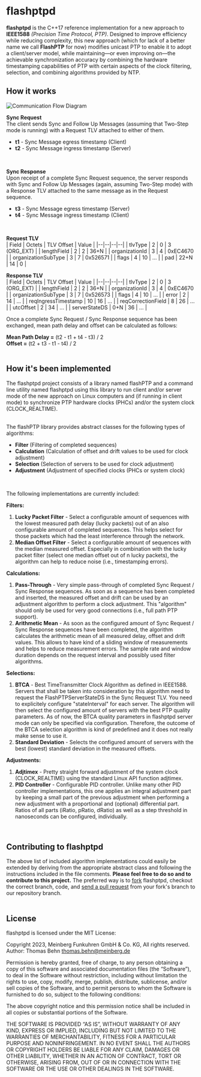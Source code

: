# **flashptpd**
**flashptpd** is the C++17 reference implementation for a new approach to **IEEE1588** *(Precision Time Protocol, PTP)*. Designed to improve efficiency while reducing complexity, this new approach (which for lack of a better name we call **FlashPTP** for now) modifies unicast PTP to enable it to adopt a client/server model, while maintaining—or even improving on—the achievable synchronization accuracy by combining the hardware timestamping capabilities of PTP with certain aspects of the clock filtering, selection, and combining algorithms provided by NTP.

## How it works
![Communication Flow Diagram](Communication_Flow.png)

**Sync Request**
<br>
The client  sends  Sync and Follow Up Messages (assuming  that  Two-Step  mode  is  running) with a Request TLV attached  to  either  of  them.

 - **t1** - Sync Message egress  timestamp (Client)
 - **t2** - Sync Message ingress  timestamp (Server)
<br>

**Sync Response**
<br>
Upon receipt of a complete Sync Request sequence, the server responds with Sync and Follow Up Messages (again, assuming Two-Step mode) with a Response TLV attached to the same message as in the Request sequence.
 - **t3** - Sync Message egress timestamp (Server)
 - **t4** - Sync Message ingress timestamp (Client)
<br>

**Request TLV**
<br>
| Field | Octets | TLV Offset | Value |
|--|--|--|--|
| tlvType | 2 | 0 | 3 (ORG_EXT) |
| lengthField | 2 | 2 | 36+N |
| organizationId | 3 | 4 | 0xEC4670 |
| organizationSubType | 3 | 7 | 0x526571 |
| flags | 4 | 10 | ... |
| pad | 22+N | 14 | 0 |
<br>

**Response TLV**
<br>
| Field | Octets | TLV Offset | Value |
|--|--|--|--|
| tlvType | 2 | 0 | 3 (ORG_EXT) |
| lengthField | 2 | 2 | 36+N |
| organizationId | 3 | 4 | 0xEC4670 |
| organizationSubType | 3 | 7 | 0x526573 |
| flags | 4 | 10 | ... |
| error | 2 | 14 | ... |
| reqIngressTimestamp | 10 | 16 | ... |
| reqCorrectionField | 8 | 26 | ... |
| utcOffset | 2 | 34 | ... |
| serverStateDS | 0+N | 36 | ... |
<br>

Once a complete Sync Request / Sync Response sequence has been exchanged, mean path delay and offset can be calculated as follows:

**Mean Path Delay =** (t2 - t1 + t4 - t3) / 2
<br>
**Offset =** (t2 + t3 - t1 - t4) / 2
<br>
<br>

## How it's been implemented

The flashptpd project consists of a library named flashPTP and a command line utility named flashptpd using this library to run client and/or server mode of the new approach on Linux computers and (if running in client mode) to synchronize PTP hardware clocks (PHCs) and/or the system clock (CLOCK_REALTIME).
<br>
<br>

The flashPTP library provides abstract classes for the following types of algorithms:

 - **Filter** (Filtering of completed sequences)
 - **Calculation** (Calculation of offset and drift values to be used for clock adjustment)
 - **Selection** (Selection of servers to be used for clock adjustment)
 - **Adjustment** (Adjustment of specified clocks (PHCs or system clock)
<br>

The following implementations are currently included:

**Filters:**

 1. **Lucky Packet Filter** - Select a configurable amount of sequences with the lowest measured path delay (lucky packets) out of an also configurable amount of completed sequences. This helps select for those packets which had the least interference through the network.
 2. **Median Offset Filter** - Select a configurable amount of sequences with the median measured offset. Especially in combination with the lucky packet filter (select one median offset out of n lucky packets), the algorithm can help to reduce noise (i.e., timestamping errors).


**Calculations:**

 1. **Pass-Through** - Very simple pass-through of completed Sync Request / Sync Response sequences. As soon as a sequence has been completed and inserted, the measured offset and drift can be used by an adjustment algorithm to perform a clock adjustment. This "algorithm" should only be used for very good connections (i.e., full path PTP support).
 2. **Arithmetic Mean** - As soon as the configured amount of Sync Request / Sync Response sequences have been completed, the algorithm calculates the arithmetic mean of all measured delay, offset and drift values. This allows to have kind of a sliding window of measurements and helps to reduce measurement errors. The sample rate and window duration depends on the request interval and possibly used filter algorithms.


**Selections:**

 1. **BTCA** - Best TimeTransmitter Clock Algorithm as defined in IEEE1588. Servers that shall be taken into consideration by this algorithm need to request the FlashPTPServerStateDS in the Sync Request TLV. You need to explicitely configure "stateInterval" for each server. The algorithm will then select the configured amount of servers with the best PTP quality parameters. As of now, the BTCA quality parameters in flashptpd server mode can only be specified via configuration. Therefore, the outcome of the BTCA selection algorithm is kind of predefined and it does not really make sense to use it.
 2. **Standard Deviation** - Selects the configured amount of servers with the best (lowest) standard deviation in the measured offsets.


**Adjustments:**

 1. **Adjtimex** - Pretty straight forward adjustment of the system clock (CLOCK_REALTIME) using the standard Linux API function adjtimex.
 2. **PID Controller** - Configurable PID controller. Unlike many other PID controller implementations, this one applies an integral adjustment part by keeping a small part of the previous adjustment when performing a new adjustment with a proportional and (optional) differential part. Ratios of all parts (iRatio, pRatio, dRatio) as well as a step threshold in nanoseconds can be configured, individually.
<br>

## Contributing to flashptpd

The above list of included algorithm implementations could easily be extended by deriving from the appropriate abstract class and following the instructions included in the file comments. **Please feel free to do so and to contribute to this project.** The preferred way is to [fork](https://docs.github.com/de/get-started/quickstart/fork-a-repo) flashptpd, checkout the correct branch, code, and [send a pull request](https://help.github.com/articles/using-pull-requests/) from your fork's branch to our repository branch.
<br>
<br>

## License
flashptpd is licensed under the MIT License:
<br>

Copyright 2023, Meinberg Funkuhren GmbH & Co. KG, All rights reserved.
<br>
Author: Thomas Behn <thomas.behn@meinberg.de>
<br>

Permission is hereby granted, free of charge, to any person obtaining a copy of this software and associated documentation files (the “Software”), to deal in the Software without restriction, including without limitation the rights to use, copy, modify, merge, publish, distribute, sublicense, and/or sell copies of the Software, and to permit persons to whom the Software is furnished to do so, subject to the following conditions:
<br>

The above copyright notice and this permission notice shall be included in all copies or substantial portions of the Software.
<br>

THE SOFTWARE IS PROVIDED “AS IS”, WITHOUT WARRANTY OF ANY KIND, EXPRESS OR IMPLIED, INCLUDING BUT NOT LIMITED TO THE WARRANTIES OF MERCHANTABILITY, FITNESS FOR A PARTICULAR PURPOSE AND NONINFRINGEMENT. IN NO EVENT SHALL THE AUTHORS OR COPYRIGHT HOLDERS BE LIABLE FOR ANY CLAIM, DAMAGES OR OTHER LIABILITY, WHETHER IN AN ACTION OF CONTRACT, TORT OR OTHERWISE, ARISING FROM, OUT OF OR IN CONNECTION WITH THE SOFTWARE OR THE USE OR OTHER DEALINGS IN THE SOFTWARE.
